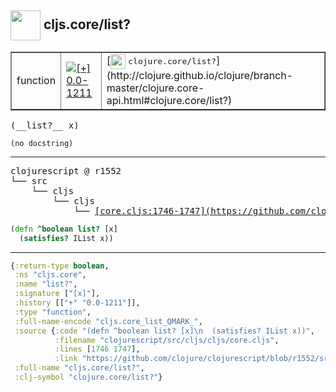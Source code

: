 ## <img width="48px" valign="middle" src="http://i.imgur.com/Hi20huC.png"> cljs.core/list?

 <table border="1">
<tr>
<td>function</td>
<td><a href="https://github.com/cljsinfo/api-refs/tree/0.0-1211"><img valign="middle" alt="[+] 0.0-1211" src="https://img.shields.io/badge/+-0.0--1211-lightgrey.svg"></a> </td>
<td>
[<img height="24px" valign="middle" src="http://i.imgur.com/1GjPKvB.png"> <samp>clojure.core/list?</samp>](http://clojure.github.io/clojure/branch-master/clojure.core-api.html#clojure.core/list?)
</td>
</tr>
</table>

 <samp>
(__list?__ x)<br>
</samp>

```
(no docstring)
```

---

 <pre>
clojurescript @ r1552
└── src
    └── cljs
        └── cljs
            └── <ins>[core.cljs:1746-1747](https://github.com/clojure/clojurescript/blob/r1552/src/cljs/cljs/core.cljs#L1746-L1747)</ins>
</pre>

```clj
(defn ^boolean list? [x]
  (satisfies? IList x))
```


---

```clj
{:return-type boolean,
 :ns "cljs.core",
 :name "list?",
 :signature ["[x]"],
 :history [["+" "0.0-1211"]],
 :type "function",
 :full-name-encode "cljs.core_list_QMARK_",
 :source {:code "(defn ^boolean list? [x]\n  (satisfies? IList x))",
          :filename "clojurescript/src/cljs/cljs/core.cljs",
          :lines [1746 1747],
          :link "https://github.com/clojure/clojurescript/blob/r1552/src/cljs/cljs/core.cljs#L1746-L1747"},
 :full-name "cljs.core/list?",
 :clj-symbol "clojure.core/list?"}

```

